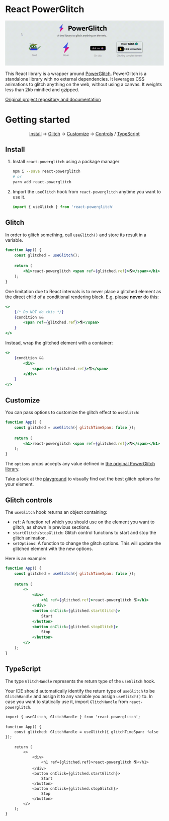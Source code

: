 # React PowerGlitch

<img src="./assets/intro.gif" alt="">

This React library is a wrapper around [PowerGlitch](https://github.com/7PH/powerglitch). PowerGlitch is a standalone library with no external dependencies. It leverages CSS animations to glitch anything on the web, without using a canvas. It weights less than 2kb minified and gzipped.

[Original project repository and documentation](https://github.com/7PH/powerglitch)

# Getting started

<p align="center">
 <a href="#install">Install</a>
 → <a href="#glitch">Glitch</a>
 → <a href="#customize">Customize</a>
 → <a href="#glitch-controls">Controls</a>
 / <a href="#typescript">TypeScript</a>
</p>

## Install

1. Install `react-powerglitch` using a package manager
    ```bash
    npm i --save react-powerglitch
    # or
    yarn add react-powerglitch
    ```

2. Import the `useGlitch` hook from `react-powerglitch` anytime you want to use it.
    ```js
    import { useGlitch } from 'react-powerglitch'
    ```

## Glitch

In order to glitch something, call `useGlitch()` and store its result in a variable.
```jsx
function App() {
    const glitched = useGlitch();

    return (
        <h1>react-powerglitch <span ref={glitched.ref}>🌎</span></h1>
    );
}
```

One limitation due to React internals is to never place a glitched element as the direct child of a conditional rendering block. E.g. please **never** do this:
```jsx
<>
    {/* Do NOT do this */}
    {condition &&
        <span ref={glitched.ref}>🌎</span>
    }
</>
```

Instead, wrap the glitched element with a container:
```jsx
<>
    {condition &&
        <div>
            <span ref={glitched.ref}>🌎</span>
        </div>
    }
</>
```

## Customize

You can pass options to customize the glitch effect to `useGlitch`:
```jsx
function App() {
    const glitched = useGlitch({ glitchTimeSpan: false });

    return (
        <h1>react-powerglitch <span ref={glitched.ref}>🌎</span></h1>
    );
}
```

The `options` props accepts any value defined in [the original PowerGlitch library](https://github.com/7PH/powerglitch).

Take a look at the [playground](https://7ph.github.io/powerglitch/#/playground) to visually find out the best glitch options for your element.

## Glitch controls 

The `useGlitch` hook returns an object containing:
- `ref`: A function ref which you should use on the element you want to glitch, as shown in previous sections.
- `startGlitch/stopGlitch`: Glitch control functions to start and stop the glitch animation.
- `setOptions`: A function to change the glitch options. This will update the glitched element with the new options.

Here is an example:
```jsx
function App() {
    const glitched = useGlitch({ glitchTimeSpan: false });

    return (
        <>
            <div>
                <h1 ref={glitched.ref}>react-powerglitch 🌎</h1>
            </div>
            <button onClick={glitched.startGlitch}>
                Start
            </button>
            <button onClick={glitched.stopGlitch}>
                Stop
            </button>
        </>
    );
}
```

## TypeScript

The type `GlitchHandle` represents the return type of the `useGlitch` hook.

Your IDE should automatically identify the return type of `useGlitch` to be `GlitchHandle` and assign it to any variable you assign `useGlitch()` to. In case you want to statically use it, import `GlitchHandle` from `react-powerglitch`.

```tsx
import { useGlitch, GlitchHandle } from 'react-powerglitch';

function App() {
    const glitched: GlitchHandle = useGlitch({ glitchTimeSpan: false });

    return (
        <>
            <div>
                <h1 ref={glitched.ref}>react-powerglitch 🌎</h1>
            </div>
            <button onClick={glitched.startGlitch}>
                Start
            </button>
            <button onClick={glitched.stopGlitch}>
                Stop
            </button>
        </>
    );
}
```
